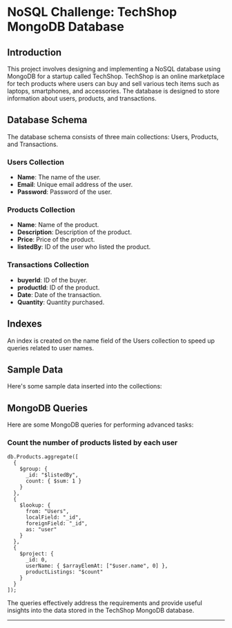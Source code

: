 # NoSQL Challenge: TechShop MongoDB Database

## Introduction
This project involves designing and implementing a NoSQL database using MongoDB for a startup called TechShop. TechShop is an online marketplace for tech products where users can buy and sell various tech items such as laptops, smartphones, and accessories. The database is designed to store information about users, products, and transactions.

## Database Schema
The database schema consists of three main collections: Users, Products, and Transactions.

### Users Collection
- **Name**: The name of the user.
- **Email**: Unique email address of the user.
- **Password**: Password of the user.

### Products Collection
- **Name**: Name of the product.
- **Description**: Description of the product.
- **Price**: Price of the product.
- **listedBy**: ID of the user who listed the product.

### Transactions Collection
- **buyerId**: ID of the buyer.
- **productId**: ID of the product.
- **Date**: Date of the transaction.
- **Quantity**: Quantity purchased.

## Indexes
An index is created on the name field of the Users collection to speed up queries related to user names.

## Sample Data
Here's some sample data inserted into the collections:

## MongoDB Queries
Here are some MongoDB queries for performing advanced tasks:

### Count the number of products listed by each user
```mongodb
db.Products.aggregate([
  {
    $group: {
      _id: "$listedBy",
      count: { $sum: 1 }
    }
  },
  {
    $lookup: {
      from: "Users",
      localField: "_id",
      foreignField: "_id",
      as: "user"
    }
  },
  {
    $project: {
      _id: 0,
      userName: { $arrayElemAt: ["$user.name", 0] },
      productListings: "$count"
    }
  }
]);
```

The queries effectively address the requirements and provide useful insights into the data stored in the TechShop MongoDB database.

---
